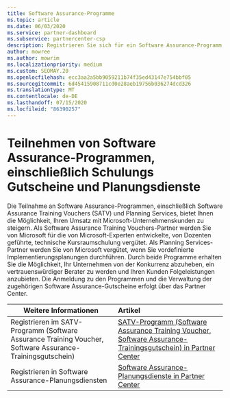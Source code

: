 ```yaml
---
title: Software Assurance-Programme
ms.topic: article
ms.date: 06/03/2020
ms.service: partner-dashboard
ms.subservice: partnercenter-csp
description: Registrieren Sie sich für ein Software Assurance-Programm, um Geschäftskunden zu entwickeln und für Unternehmenskunden Schulungen und Planung zu bieten.
author: mowree
ms.author: mowrim
ms.localizationpriority: medium
ms.custom: SEOMAY.20
ms.openlocfilehash: ecc3aa2a5bb9059211b74f35ed43147e754bbf05
ms.sourcegitcommit: 6d45415908711cd0e28aeb19756b036274dcd326
ms.translationtype: MT
ms.contentlocale: de-DE
ms.lasthandoff: 07/15/2020
ms.locfileid: "86390257"
---
```

# <a name="participate-in-software-assurance-programs-including-training-vouchers-and-planning-services"></a>Teilnehmen von Software Assurance-Programmen, einschließlich Schulungs Gutscheine und Planungsdienste

Die Teilnahme an Software Assurance-Programmen, einschließlich Software Assurance Training Vouchers (SATV) und Planning Services, bietet Ihnen die Möglichkeit, Ihren Umsatz mit Microsoft-Unternehmenskunden zu steigern. Als Software Assurance Training Vouchers-Partner werden Sie von Microsoft für die von Microsoft-Experten entwickelte, von Dozenten geführte, technische Kursraumschulung vergütet. Als Planning Services-Partner werden Sie von Microsoft vergütet, wenn Sie vordefinierte Implementierungsplanungen durchführen. Durch beide Programme erhalten Sie die Möglichkeit, Ihr Unternehmen von der Konkurrenz abzuheben, ein vertrauenswürdiger Berater zu werden und Ihren Kunden Folgeleistungen anzubieten. Die Anmeldung zu den Programmen und die Verwaltung der zugehörigen Software Assurance-Gutscheine erfolgt über das Partner Center.

|**Weitere Informationen**   |**Artikel**   |
|--------------------------|:------------------|
|Registrieren im SATV-Programm (Software Assurance Training Voucher, Software Assurance-Trainingsgutschein)|[SATV-Programm (Software Assurance Training Voucher, Software Assurance-Trainingsgutschein) in Partner Center](software-assurance-satv.md)|
|Registrieren in Software Assurance-Planungsdiensten|[Software Assurance-Planungsdienste in Partner Center](software-assurance-dps.md) |